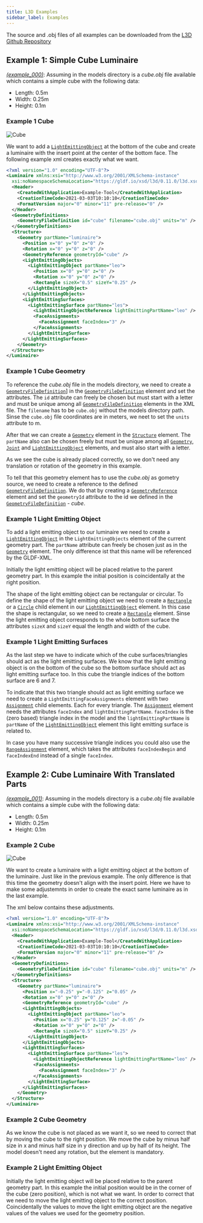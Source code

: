 ```yaml
---
title: L3D Examples
sidebar_label: Examples
---
```


The source and .obj files of all examples can be downloaded from the [L3D Github Repository](https://github.com/globallightingdata/l3d/tree/master/examples)

## Example 1: Simple Cube Luminaire

[*(example_000)*](https://github.com/globallightingdata/l3d/tree/master/examples/example_000): Assuming in the models directory is a *cube.obj* file available which contains a simple cube with the following data:

- Length: 0.5m
- Width: 0.25m
- Height: 0.1m

### Example 1 Cube

![Cube](/img/docs/geometry/l3d-e1-cube.webp)

We want to add a [`LightEmittingObject`](/docs/geometry/l3d-xml-reference#lightemittingobject) at the bottom of the cube and create a luminaire with the insert point at the center of the bottom face.
The following example xml creates exactly what we want.

```xml showLineNumbers
<?xml version="1.0" encoding="UTF-8"?>
<Luminaire xmlns:xsi="http://www.w3.org/2001/XMLSchema-instance" 
  xsi:noNamespaceSchemaLocation="https://gldf.io/xsd/l3d/0.11.0/l3d.xsd">
  <Header>
    <CreatedWithApplication>Example-Tool</CreatedWithApplication>
    <CreationTimeCode>2021-03-03T10:10:10</CreationTimeCode>
    <FormatVersion major="0" minor="11" pre-release="0" />
  </Header>
  <GeometryDefinitions>
    <GeometryFileDefinition id="cube" filename="cube.obj" units="m" />
  </GeometryDefinitions>
  <Structure>
    <Geometry partName="luminaire">
      <Position x="0" y="0" z="0" />
      <Rotation x="0" y="0" z="0" />
      <GeometryReference geometryId="cube" />
      <LightEmittingObjects>
        <LightEmittingObject partName="leo">
          <Position x="0" y="0" z="0" />
          <Rotation x="0" y="0" z="0" />
          <Rectangle sizeX="0.5" sizeY="0.25" />
        </LightEmittingObject>
      </LightEmittingObjects>
      <LightEmittingSurfaces>
        <LightEmittingSurface partName="les">
          <LightEmittingObjectReference lightEmittingPartName="leo" />
          <FaceAssignments>
            <FaceAssignment faceIndex="3" />
          </FaceAssignments>
        </LightEmittingSurface>
      </LightEmittingSurfaces>
    </Geometry>
  </Structure>
</Luminaire>
```

### Example 1 Cube Geometry

To reference the *cube.obj* file in the models directory, we need to create a [`GeometryFileDefinition`](/docs/geometry/l3d-xml-reference#geometryfiledefinition)] in the [`GeometryFileDefinition`](/docs/geometry/l3d-xml-reference#geometryfiledefinition) element and set the attributes. The `id` attribute can freely be chosen but must start with a letter and must be unique among all [`GeometryFileDefinition`](/docs/geometry/l3d-xml-reference#geometryfiledefinition) elements in the XML file. The `filename` has to be `cube.obj` without the models directory path. Sinse the `cube.obj` file coordinates are in meters, we neet to set the `units` attribute to m.

After that we can create a [`Geometry`](/docs/geometry/l3d-xml-reference#geometry) element in the [`Structure`](/docs/geometry/l3d-xml-reference#structure) element. The `partName` also can be chosen freely but must be unique among all [`Geometry`](/docs/geometry/l3d-xml-reference#geometry), [`Joint`](/docs/geometry/l3d-xml-reference#joint) and [`LightEmittingObject`](/docs/geometry/l3d-xml-reference#lightemittingobject) elements, and must also start with a letter.

As we see the cube is already placed correctly, so we don't need any translation or rotation of the geometry in this example.

To tell that this geometry element has to use the *cube.obj* as gometry source, we need to create a reference to the defined [`GeometryFileDefinition`](/docs/geometry/l3d-xml-reference#geometryfiledefinition). We do that by creating a [`GeometryReference`](/docs/geometry/l3d-xml-reference#geometryreference) element and set the `geometryId` attribute to the id we defined in the [`GeometryFileDefinition`](/docs/geometry/l3d-xml-reference#geometryfiledefinition) - *cube*.

### Example 1 Light Emitting Object

To add a light emitting object to our luminaire we need to create a [`LightEmittingObject`](/docs/geometry/l3d-xml-reference#lightemittingobject) in the `LightEmittingObjects` element of the current geometry part. The `partName` attribute can freely be chosen just as in the [`Geometry`](/docs/geometry/l3d-xml-reference#geometry) element. The only difference ist that this name will be referenced by the GLDF-XML.

Initially the light emitting object will be placed relative to the parent geometry part. In this example the initial position is coincidentally at the right position.

The shape of the light emitting object can be rectangular or circular. To define the shape of the light emitting object we need to create a [`Rectangle`](/docs/geometry/l3d-xml-reference#rectangle) or a [`Circle`](/docs/geometry/l3d-xml-reference#circle) child element in our [`LightEmittingObject`](/docs/geometry/l3d-xml-reference#lightemittingobject) element. In this case the shape is rectangular, so we need to create a [`Rectangle`](/docs/geometry/l3d-xml-reference#rectangle) element. Sinse the light emitting object corresponds to the whole bottom surface the attributes `sizeX` and `sizeY` equal the length and width of the cube.

### Example 1 Light Emitting Surfaces

As the last step we have to indicate which of the cube surfaces/triangles should act as the light emitting surfaces. We know that the light emitting object is on the bottom of the cube so the bottom surface should act as light emitting surface too. In this cube the triangle indices of the bottom surface are 6 and 7.

To indicate that this two triangle should act as light emitting surface we need to create a `LightEmittingFaceAssignments` element with two [`Assignment`](/docs/geometry/l3d-xml-reference#assignment) child elements. Each for every triangle. The [`Assignment`](/docs/geometry/l3d-xml-reference#assignment) element needs the attributes `faceIndex` and `lightEmittingPartName`. `faceIndex` is the (zero based) triangle index in the model and the `lightEmittingPartName` is `partName` of the [`LightEmittingObject`](/docs/geometry/l3d-xml-reference#lightemittingobject) element this light emitting surface is related to.

In case you have many successive triangle indices you could also use the [`RangeAssignment`](/docs/geometry/l3d-xml-reference#rangeassignment) element, which takes the attributes `faceIndexBegin` and `faceIndexEnd` instead of a single `faceIndex`.

## Example 2: Cube Luminaire With Translated Parts

[*(example_001)*](https://github.com/globallightingdata/l3d/tree/master/examples/example_001): Assuming in the models directory is a *cube.obj* file available which contains a simple cube with the following data:

- Length: 0.5m
- Width: 0.25m
- Height: 0.1m

### Example 2 Cube

![Cube](/img/docs/geometry/l3d-e2-cube.webp)

We want to create a luminaire with a light emitting object at the bottom of the luminaire. Just like in the previous example. The only difference is that this time the geometry doesn't align with the insert point.
Here we have to make some adjustemnts in order to create the exact same luminaire as in the last example.

The xml below contains these adjustments.

```xml showLineNumbers
<?xml version="1.0" encoding="UTF-8"?>
<Luminaire xmlns:xsi="http://www.w3.org/2001/XMLSchema-instance" 
  xsi:noNamespaceSchemaLocation="https://gldf.io/xsd/l3d/0.11.0/l3d.xsd">
  <Header>
    <CreatedWithApplication>Example-Tool</CreatedWithApplication>
    <CreationTimeCode>2021-03-03T10:10:10</CreationTimeCode>
    <FormatVersion major="0" minor="11" pre-release="0" />
  </Header>
  <GeometryDefinitions>
    <GeometryFileDefinition id="cube" filename="cube.obj" units="m" />
  </GeometryDefinitions>
  <Structure>
    <Geometry partName="luminaire">
      <Position x="-0.25" y="-0.125" z="0.05" />
      <Rotation x="0" y="0" z="0" />
      <GeometryReference geometryId="cube" />
      <LightEmittingObjects>
        <LightEmittingObject partName="leo">
          <Position x="0.25" y="0.125" z="-0.05" />
          <Rotation x="0" y="0" z="0" />
          <Rectangle sizeX="0.5" sizeY="0.25" />
        </LightEmittingObject>
      </LightEmittingObjects>
      <LightEmittingSurfaces>
        <LightEmittingSurface partName="les">
          <LightEmittingObjectReference lightEmittingPartName="leo" />
          <FaceAssignments>
            <FaceAssignment faceIndex="3" />
          </FaceAssignments>
        </LightEmittingSurface>
      </LightEmittingSurfaces>
    </Geometry>
  </Structure>
</Luminaire>
```

### Example 2 Cube Geometry

As we know the cube is not placed as we want it, so we need to correct that by moving the cube to the right position. We move the cube by minus half size in x and minus half size in y direction and up by half of its height. The model doesn't need any rotation, but the element is mandatory.

### Example 2 Light Emitting Object

Initially the light emitting object will be placed relative to the parent geometry part. In this example the initial position would be in the corner of the cube (zero position), which is not what we want. In order to correct that we need to move the light emitting object to the correct position. Coincidentally the values to move the light emitting object are the negative values of the values we used for the  geometry position.
